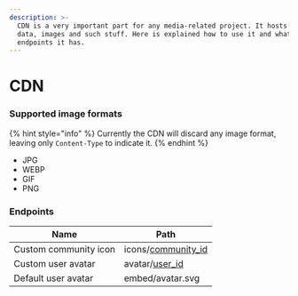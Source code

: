 ```yaml
---
description: >-
  CDN is a very important part for any media-related project. It hosts all the
  data, images and such stuff. Here is explained how to use it and what
  endpoints it has.
---
```


# CDN

### Supported image formats

{% hint style="info" %}
Currently the CDN will discard any image format, leaving only `Content-Type` to indicate it.
{% endhint %}

* JPG
* WEBP
* GIF
* PNG

### Endpoints

| Name                  | Path                                  |
| --------------------- | ------------------------------------- |
| Custom community icon | icons/[community\_id](communities.md) |
| Custom user avatar    | avatar/[user\_id](users.md)           |
| Default user avatar   | embed/avatar.svg                      |

